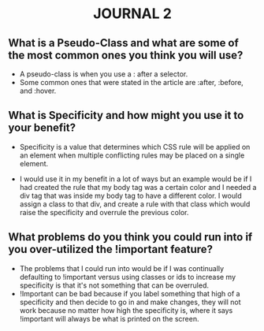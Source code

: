 # <center>JOURNAL 2</center>

## What is a Pseudo-Class and what are some of the most common ones you think you will use?
<ul><li>A pseudo-class is when you use a : after a selector.</li>
<li>Some common ones that were stated in the article are :after, :before, and :hover.</li></ul>

## What is Specificity and how might you use it to your benefit?
<ul><li>Specificity is a value that determines which CSS rule will be applied on an element when multiple conflicting rules may be placed on a single element.</li></ul>
<ul><li>I would use it in my benefit in a lot of ways but an example would be if I had created the rule that my body tag was a certain color and I needed a div tag that was inside my body tag to have a different color. I would assign a class to that div, and create a rule with that class which would raise the specificity and overrule the previous color.</li></ul>

## What problems do you think you could run into if you over-utilized the !important feature?
<ul><li>The problems that I could run into would be if I was continually defaulting to !important versus using classes or ids to increase my specificity is that it's not something that can be overruled. </li>
<li>!Important can be bad because if you label something that high of a specificity and then decide to go in and make changes, they will not work because no matter how high the specificity is, where it says !important will always be what is printed on the screen.
</li></ul>